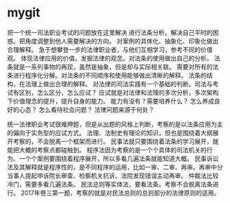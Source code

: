 # mygit
把一个统一司法职业考试的问题放在这里解决
进行法条分析。解决自己平时的困惑。把角度调整到他人需要解决的方向。
对案例的具体化、抽象化、印象化做出合理解释。
急于想攀登一步的法律职业者，与他们互相学习，参考不同的价值观。
体现法律应用的价值。发掘法律的观念。对法条的使用做出自己的分析。
法条就是一系列事物的再现，虽然是抽象，但是却与实际相关联。
需要对所有的法条进行程序化分解。对法条的不同顺序和使用能够做出清晰的解释。
法条的结构，在法理上做出合理的解释。
对法律的司法实践有一个基础的判断。司法与考试有区别，怎么区分，怎么应试？
应试就是对法律和法理的多次分析，多次架构下价值理念的提升，提升自身的能力。
能力有没有？需要培养什么？
怎么养成良好的心态？
怎么看待社会问题？
法律问题来源于何处？

统一法律职业考试很难押题，但是从出题的风格上判断，考察的是以法条应用为主的偏向于实务型的应试方式。
法理、法制史有理论的知识，但也是围绕着大纲展开考察的，不会脱离一个框架而进行。
民事法就只要围绕着法条的学习展开，就能把大概的考察点都碰触到。
程序法因为考察的是一个个具体的司法机关的行为、一个个案例要围绕着程序展开，所以多看几遍法条就能知道大概。
民事诉讼法及其解释就是程序性的，是不同程序的运用，比如一审、二审、再审。再审中分当事人提起申诉院长审查、检察机关抗诉、法院发现错误主动再审。
仲裁法比较冷门，需要多看几遍法条。
民法总则等实体法，要看法条。考察不会脱离法条进行。
2017年卷三第一题，考察的就是对民法总则的总则部分的法律原则的适用。
